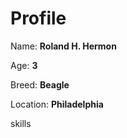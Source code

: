 # Profile

Name: **Roland H. Hermon**

Age: **3**

Breed: **Beagle**

Location: **Philadelphia**

skills
